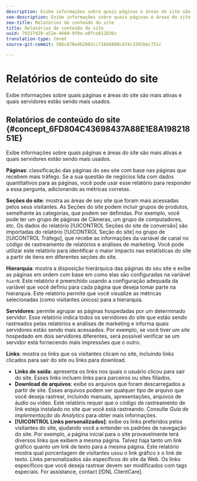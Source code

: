 ```yaml
---
description: Exibe informações sobre quais páginas e áreas do site são mais ativas e quais servidores estão sendo mais usados.
seo-description: Exibe informações sobre quais páginas e áreas do site são mais ativas e quais servidores estão sendo mais usados.
seo-title: Relatórios de conteúdo do site
title: Relatórios de conteúdo do site
uuid: 70317d28-a52e-4660-9f8e-a8fce012836c
translation-type: tm+mt
source-git-commit: 506c670e4b2903cc71bb6880cd74c3392bbc751c

---
```



# Relatórios de conteúdo do site

Exibe informações sobre quais páginas e áreas do site são mais ativas e quais servidores estão sendo mais usados.

## Relatórios de conteúdo do site {#concept_6FD804C43698437A88E1E8A19821851E}

Exibe informações sobre quais páginas e áreas do site são mais ativas e quais servidores estão sendo mais usados.

**Páginas**: classificação das páginas do seu site com base nas páginas que recebem mais tráfego. Se a sua questão de negócios lida com dados quantitativos para as páginas, você pode usar esse relatório para responder a essa pergunta, adicionando as métricas corretas.

**Seções do site**: mostra as áreas de seu site que foram mais acessadas pelos seus visitantes. As Seções do site podem incluir grupos de produtos, semelhante às categorias, que podem ser definidas. Por exemplo, você pode ter um grupo de páginas de Câmeras, um grupo de computadores, etc. Os dados do relatório [!UICONTROL Seções do site de conversão] são importadas do relatório [!UICONTROL Seção do site] no grupo de [!UICONTROL Tráfego], que recebe as informações da variável de canal no código de rastreamento de relatórios e análises de marketing. Você pode utilizar este relatório para identificar o maior impacto nas estatísticas do site a partir de itens em diferentes seções do site.

**Hierarquia**: mostra a disposição hierárquica das páginas do seu site e exibe as páginas em ordem com base em como elas são configuradas na variável *`hierN`*. Este relatório é preenchido usando a configuração adequada da variável que você definiu para cada página que deseja tomar parte na hierarquia. Este relatório permite que você visualize as métricas selecionadas (como visitantes únicos) para a hierarquia.

**Servidores**: permite agrupar as páginas hospedadas por um determinado servidor. Esse relatório indica todos os servidores do site que estão sendo rastreados pelas relatórios e análises de marketing e informa quais servidores estão sendo mais acessados. Por exemplo, se você tiver um site hospedado em dois servidores diferentes, será possível verificar se um servidor está fornecendo mais impressões que o outro.

**Links**: mostra os links que os visitantes clicam no site, incluindo links clicados para sair do site ou links para download.

* **Links de saída**: apresenta os links nos quais o usuário clicou para sair do site. Esses links incluem links para parceiros ou sites filiados.
* **Download de arquivos**: exibe os arquivos que foram descarregados a partir de site. Esses arquivos podem ser qualquer tipo de arquivo que você deseja rastrear, incluindo manuais, apresentações, arquivos de áudio ou vídeo. Este relatório requer que o código de rastreamento de link esteja instalado no site que você está rastreando. Consulte *Guia de implementação do Analytics* para obter mais informações.
* **[!UICONTROL Links personalizados]**: exibe os links preferidos pelos visitantes do site, ajudando você a entender os padrões de navegação do site. Por exemplo, a página inicial para o site provavelmente terá diversos links que exibem a mesma página. Talvez haja tanto um link gráfico quanto um link de texto para a mesma página. Este relatório mostra qual porcentagem de visitantes usou o link gráfico x o link de texto. Links personalizados são específicos do site da Web. Os links específicos que você deseja rastrear devem ser modificados com tags especiais. For assistance, contact [!DNL ClientCare].

